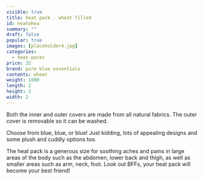 ```yaml
---
visible: true
title: heat pack - wheat filled
id: heatwhea
summary: ""
draft: false
popular: true
images: [placeholder4.jpg]
categories:
  - heat-packs
price: 32
brand: pure blue essentials
contents: wheat
weight: 1000
length: 2
height: 2
width: 2
---
```

Both the inner and outer covers are made from all natural fabrics. The outer cover is removable so it can be washed. 

Choose from blue, blue, or blue! Just kidding, lots of appealing designs and some plush and cuddly options too. 

The heat pack is a generous size for soothing aches and pains in large areas of the body such as the abdomen, lower back and thigh, as well as smaller areas such as arm, neck, foot.  Look out BFFs, your heat pack will become your best friend!